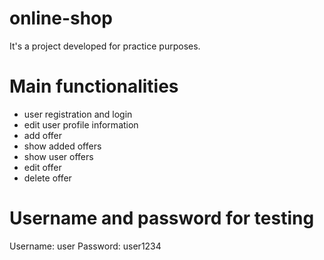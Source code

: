 # online-shop

It's a project developed for practice purposes.

# Main functionalities
- user registration and login
- edit user profile information
- add offer
- show added offers
- show user offers
- edit offer
- delete offer

# Username and password for testing
Username: user
Password: user1234
